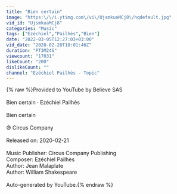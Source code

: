 ```yaml
---
title: "Bien certain"
image: "https:\/\/i.ytimg.com\/vi\/UjsmkuaMCj8\/hqdefault.jpg"
vid_id: "UjsmkuaMCj8"
categories: "Music"
tags: ["Ezéchiel","Pailhès","Bien"]
date: "2022-03-05T12:27:03+03:00"
vid_date: "2020-02-20T10:01:46Z"
duration: "PT3M24S"
viewcount: "17031"
likeCount: "200"
dislikeCount: ""
channel: "Ezéchiel Pailhès - Topic"
---
```

{% raw %}Provided to YouTube by Believe SAS<br /><br />Bien certain · Ezéchiel Pailhès<br /><br />Bien certain<br /><br />℗ Circus Company<br /><br />Released on: 2020-02-21<br /><br />Music Publisher: Circus Company Publishing<br />Composer: Ezéchiel Pailhès<br />Author: Jean Malaplate<br />Author: William Shakespeare<br /><br />Auto-generated by YouTube.{% endraw %}
